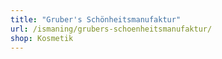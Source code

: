 ```yaml
---
title: "Gruber's Schönheitsmanufaktur"
url: /ismaning/grubers-schoenheitsmanufaktur/
shop: Kosmetik
---
```

